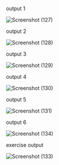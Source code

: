 output 1

![Screenshot (127)](https://github.com/user-attachments/assets/e8a8019d-b139-4eb5-bb22-ff13e5ca28bc)

output 2

![Screenshot (128)](https://github.com/user-attachments/assets/3480872e-52aa-4c37-b3ac-20e36390e2d8)

output 3

![Screenshot (129)](https://github.com/user-attachments/assets/8b65995a-096d-402a-99fe-49f456c21fcf)

output 4

![Screenshot (130)](https://github.com/user-attachments/assets/b562f152-bc65-48d5-a14a-96a67bc62fb9)

output 5

![Screenshot (131)](https://github.com/user-attachments/assets/e51ed82b-8a97-4b91-a66f-192f40f2fecf)

output 6

![Screenshot (134)](https://github.com/user-attachments/assets/ae0b48fe-ec78-4dd8-940d-67d017e71b2c)

exercise output

![Screenshot (133)](https://github.com/user-attachments/assets/cdf251d1-85c3-4dd7-af79-f44186ceedc1)

